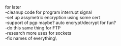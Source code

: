 for later\
-cleanup code for program interrupt signal\
-set up assymetric encryption using some cert\
-support of pgp maybe? auto encrypt/decrypt for fun?\
-do this same thing for FTP\
-research more uses for sockets\
-fix names of everything\
